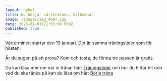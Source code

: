 ```yaml
---
layout: nyhet
title: Nu börjar vårterminen. Välkomna!
image: /images/img_4697.jpg
date: 2025-01-01T21:05:00.000Z
published: true
---
```

Vårterminen startar den 13 januari. Det är samma träningstider som för hösten. [](https://osterlenbudo.se/tider)

Är du sugen på att prova?  Kom och testa, de första tre passen är gratis. 

Du kan läsa mer om när vi tränar här: [Träningstider](<>)  och hur du hittar hit och vad du ska tänka på kan du läsa om här: [Börja träna](<>)
